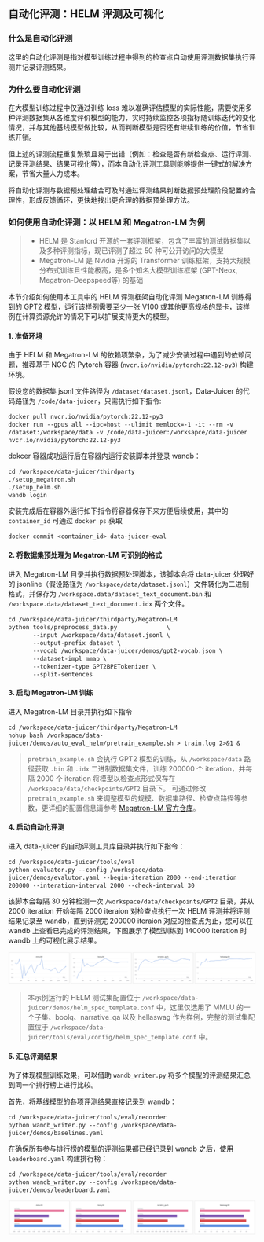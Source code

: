 ## 自动化评测：HELM 评测及可视化

### 什么是自动化评测

这里的自动化评测是指对模型训练过程中得到的检查点自动使用评测数据集执行评测并记录评测结果。

### 为什么要自动化评测

在大模型训练过程中仅通过训练 loss 难以准确评估模型的实际性能，需要使用多种评测数据集从各维度评价模型的能力，实时持续监控各项指标随训练迭代的变化情况，并与其他基线模型做比较，从而判断模型是否还有继续训练的价值，节省训练开销。

但上述的评测流程重复繁琐且易于出错（例如：检查是否有新检查点、运行评测、记录评测结果、结果可视化等），而本自动化评测工具则能够提供一键式的解决方案，节省大量人力成本。

将自动化评测与数据预处理结合可及时通过评测结果判断数据预处理阶段配置的合理性，形成反馈循环，更快地找出更合理的数据预处理方法。

### 如何使用自动化评测：以 HELM 和 Megatron-LM 为例

> - HELM 是 Stanford 开源的一套评测框架，包含了丰富的测试数据集以及多种评测指标，现已评测了超过 50 种可公开访问的大模型
> - Megatron-LM 是 Nvidia 开源的 Transformer 训练框架，支持大规模分布式训练且性能极高，是多个知名大模型训练框架 (GPT-Neox, Megatron-Deepspeed等) 的基础

本节介绍如何使用本工具中的 HELM 评测框架自动化评测 Megatron-LM 训练得到的 GPT2 模型，运行该样例需要至少一张 V100 或其他更高规格的显卡，该样例在计算资源允许的情况下可以扩展支持更大的模型。

#### 1. 准备环境

由于 HELM 和 Megatron-LM 的依赖项繁杂，为了减少安装过程中遇到的依赖问题，推荐基于 NGC 的 Pytorch 容器 (`nvcr.io/nvidia/pytorch:22.12-py3`) 构建环境。

假设您的数据集 jsonl 文件路径为 `/dataset/dataset.jsonl`，Data-Juicer 的代码路径为 `/code/data-juicer`，只需执行如下指令:

```shell
docker pull nvcr.io/nvidia/pytorch:22.12-py3
docker run --gpus all --ipc=host --ulimit memlock=-1 -it --rm -v /dataset:/workspace/data -v /code/data-juicer:/worksapce/data-juicer nvcr.io/nvidia/pytorch:22.12-py3
```
dokcer 容器成功运行后在容器内运行安装脚本并登录 wandb：

```shell
cd /workspace/data-juicer/thirdparty
./setup_megatron.sh
./setup_helm.sh
wandb login
```

安装完成后在容器外运行如下指令将容器保存下来方便后续使用，其中的 `container_id` 可通过 `docker ps` 获取

```shell
docker commit <container_id> data-juicer-eval
```

#### 2. 将数据集预处理为 Megatron-LM 可识别的格式

进入 Megatron-LM 目录并执行数据预处理脚本，该脚本会将 data-juicer 处理好的 jsonline（假设路径为 `/workspace/data/dataset.jsonl`）文件转化为二进制格式，并保存为 `/workspace.data/dataset_text_document.bin` 和 `/workspace.data/dataset_text_document.idx` 两个文件。

```shell
cd /workspace/data-juicer/thirdparty/Megatron-LM
python tools/preprocess_data.py              \
       --input /workspace/data/dataset.jsonl \
       --output-prefix dataset \
       --vocab /workspace/data-juicer/demos/gpt2-vocab.json \
       --dataset-impl mmap \
       --tokenizer-type GPT2BPETokenizer \
       --split-sentences
```


#### 3. 启动 Megatron-LM 训练

进入 Megatron-LM 目录并执行如下指令

```shell
cd /workspace/data-juicer/thirdparty/Megatron-LM
nohup bash /workspace/data-juicer/demos/auto_eval_helm/pretrain_example.sh > train.log 2>&1 &
```

> `pretrain_example.sh` 会执行 GPT2 模型的训练，从 `/workspace/data` 路径获取 `.bin` 和 `.idx` 二进制数据集文件，训练 200000 个 iteration，并每隔 2000 个 iteration 将模型以检查点形式保存在 `/workspace/data/checkpoints/GPT2` 目录下。
> 可通过修改 `pretrain_example.sh` 来调整模型的规模、数据集路径、检查点路径等参数，更详细的配置信息请参考 [Megatron-LM 官方仓库](https://github.com/NVIDIA/Megatron-LM)。

#### 4. 启动自动化评测

进入 data-juicer 的自动评测工具库目录并执行如下指令：

```shell
cd /workspace/data-juicer/tools/eval
python evaluator.py --config /workspace/data-juicer/demos/evalutor.yaml --begin-iteration 2000 --end-iteration 200000 --interation-interval 2000 --check-interval 30
```

该脚本会每隔 30 分钟检测一次 `/workspace/data/checkpoints/GPT2` 目录，并从 2000 iteration 开始每隔 2000 iteraion 对检查点执行一次 HELM 评测并将评测结果记录至 wandb，直到评测完 200000 iteraion 对应的检查点为止，您可以在 wandb 上查看已完成的评测结果，下图展示了模型训练到 140000 iteration 时 wandb 上的可视化展示结果。

![训练过程中的评测结果展示](imgs/eval-02.png)

> 本示例运行的 HELM 测试集配置位于 `/workspace/data-juicer/demos/helm_spec_template.conf` 中，这里仅选用了 MMLU 的一个子集、boolq、narrative_qa 以及 hellaswag 作为样例，完整的测试集配置位于 `/workspace/data-juicer/tools/eval/config/helm_spec_template.conf` 中。


#### 5. 汇总评测结果

为了体现模型训练效果，可以借助 `wandb_writer.py` 将多个模型的评测结果汇总到同一个排行榜上进行比较。

首先，将基线模型的各项评测结果直接记录到 wandb：

```shell
cd /workspace/data-juicer/tools/eval/recorder
python wandb_writer.py --config /workspace/data-juicer/demos/baselines.yaml
```

在确保所有参与排行榜的模型的评测结果都已经记录到 wandb 之后，使用 `leaderboard.yaml` 构建排行榜：

```shell
cd /workspace/data-juicer/tools/eval/recorder
python wandb_writer.py --config /workspace/data-juicer/demos/leaderboard.yaml
```

![排行榜](imgs/eval-01.png)
